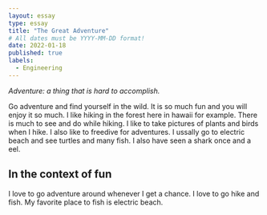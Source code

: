 ```yaml
---
layout: essay
type: essay
title: "The Great Adventure"
# All dates must be YYYY-MM-DD format!
date: 2022-01-18
published: true
labels:
  - Engineering
---
```


*Adventure: a thing that is hard to accomplish.*

Go adventure and find yourself in the wild. It is so much fun and you will enjoy it so much. I like hiking in the forest here in hawaii for example. There is much to see and do while hiking. I like to take pictures of plants and birds when I hike. I also like to freedive for adventures. I ussally go to electric beach and see turtles and many fish. I also have seen a shark once and a eel. 

## In the context of fun

I love to go adventure around whenever I get a chance. I love to go hike and fish. My favorite place to fish is electric beach.   
